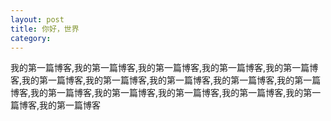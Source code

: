 ```yaml
---
layout: post
title: 你好，世界
category:
---
```

我的第一篇博客,我的第一篇博客,我的第一篇博客,我的第一篇博客,我的第一篇博客,我的第一篇博客,我的第一篇博客,我的第一篇博客,我的第一篇博客,我的第一篇博客,我的第一篇博客,我的第一篇博客,我的第一篇博客,我的第一篇博客,我的第一篇博客,我的第一篇博客
